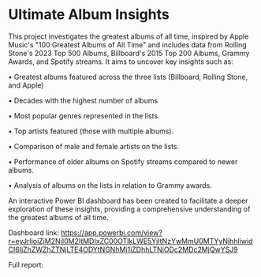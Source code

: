 # Ultimate Album Insights

This project investigates the greatest albums of all time, inspired by Apple Music's "100 Greatest Albums of All Time" and includes data from Rolling Stone's 2023 Top 500 Albums, Billboard's 2015 Top 200 Albums, Grammy Awards, and Spotify streams. It aims to uncover key insights such as:

•	Greatest albums featured across the three lists (Billboard, Rolling Stone, and Apple)

•	Decades with the highest number of albums 

•	Most popular genres represented in the lists.

•	Top artists featured (those with multiple albums).

•	Comparison of male and female artists on the lists.

•	Performance of older albums on Spotify streams compared to newer albums.

•	Analysis of albums on the lists in relation to Grammy awards.

An interactive Power BI dashboard has been created to facilitate a deeper exploration of these insights, providing a comprehensive understanding of the greatest albums of all time.

Dashboard link: https://app.powerbi.com/view?r=eyJrIjoiZjM2NjI0M2ItMDIxZC00OTlkLWE5YjItNzYwMmU0MTYyNjhhIiwidCI6IjZhZWZhZTNjLTE4ODYtNGNhMi1iZDhhLTNiODc2MDc2MjQwYSJ9

Full report:
